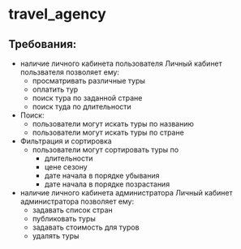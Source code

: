# travel_agency
## Требования: 
- наличие личного кабинета пользователя
  Личный кабинет пользвателя позволяет ему:
  - просматривать различные туры
  - оплатить тур
  - поиск тура по заданной стране
  - поиск туда по длительности
- Поиск:
  - пользователи могут искать туры по названию
  - пользователи могут искать туры по стране
- Фильтрация и сортировка
  - пользователи могут сортировать туры по
    - длительности
    - цене
      сезону
    - дате начала в порядке убывания
    - дате начала в порядке позрастания
- наличие личного кабинета администратора
  Личный кабинет администратора позволяет ему:
  - задавать список стран
  - публиковать туры
  - задавать стоимость для туров
  - удалять туры 

